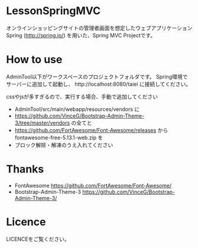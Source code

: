 # LessonSpringMVC
オンラインショッピングサイトの管理者画面を想定したウェブアプリケーション
Spring (http://spring.io/) を用いた、Spring MVC Projectです。

# How to use
AdminTool以下がワークスペースのプロジェクトフォルダです。
Spring環境でサーバーに追加して起動し、 http://localhost:8080/taiei に接続してください。

cssやjsが多すぎるので、実行する場合、手動で追加してください
- AdminTool/src/main/webapp/resources/vendors に
- https://github.com/VinceG/Bootstrap-Admin-Theme-3/tree/master/vendors の全てと
- https://github.com/FortAwesome/Font-Awesome/releases から fontawesome-free-5.13.1-web.zip を
- ブロック解除・解凍のうえ入れてください

# Thanks
- FontAwesome https://github.com/FortAwesome/Font-Awesome/
- Bootstrap-Admin-Theme-3 https://github.com/VinceG/Bootstrap-Admin-Theme-3/

# Licence
LICENCEをご覧ください。
